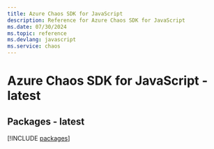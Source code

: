 ```yaml
---
title: Azure Chaos SDK for JavaScript
description: Reference for Azure Chaos SDK for JavaScript
ms.date: 07/30/2024
ms.topic: reference
ms.devlang: javascript
ms.service: chaos
---
```

# Azure Chaos SDK for JavaScript - latest
## Packages - latest
[!INCLUDE [packages](chaos-index.md)]